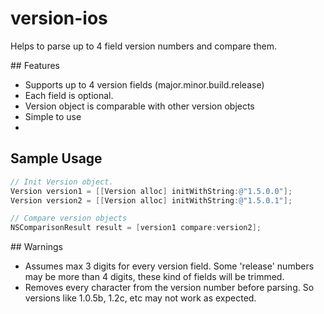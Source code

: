 # version-ios

Helps to parse up to 4 field version numbers and compare them.

## Features
 * Supports up to 4 version fields (major.minor.build.release)
 * Each field is optional.
 * Version object is comparable with other version objects
 * Simple to use
 * 

## Sample Usage

```objective-c
// Init Version object.
Version version1 = [[Version alloc] initWithString:@"1.5.0.0"];
Version version2 = [[Version alloc] initWithString:@"1.5.0.1"];

// Compare version objects
NSComparisonResult result = [version1 compare:version2];

````


## Warnings

 * Assumes max 3 digits for every version field. Some 'release' numbers may be more than 4 digits, these kind of fields will be trimmed.
 * Removes every character from the version number before parsing. So versions like 1.0.5b, 1.2c, etc may not work as expected.
